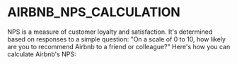 # AIRBNB_NPS_CALCULATION
 NPS is a measure of customer loyalty and satisfaction. It's determined based on responses to a simple question: "On a scale of 0 to 10, how likely are you to recommend Airbnb to a friend or colleague?" Here's how you can calculate Airbnb's NPS:
